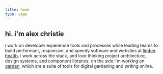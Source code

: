 ```yaml
---
title: home
type: page
---
```


## hi. i'm alex christie

i work on developer experience tools and processes while leading teams to build performant, responsive, and speedy software and websites at [limber health](https://www.limberhealth.com/). i work across the stack, and love thinking project architecture, design systems, and component libraries. on the side i'm working on [garden](https://github.com/inadeqtfuturs/garden-monorepo), which are a suite of tools for digital gardening and writing online.


